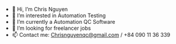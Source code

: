 - 👋 Hi, I’m Chris Nguyen
- 👀 I’m interested in Automation Testing
- 🌱 I’m currently a Automation QC Software
- 💞️ I’m looking for freelancer jobs
- 📫 Contact me: Chrisnguyenqc@gmail.com / +84 090 11 36 339

<!---
ChrisNguyenQC/ChrisNguyenQC is a ✨ special ✨ repository because its `README.md` (this file) appears on your GitHub profile.
You can click the Preview link to take a look at your changes.
--->
